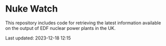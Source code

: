 # Nuke Watch

This repository includes code for retrieving the latest information available on the output of EDF nuclear power plants in the UK.

Last updated: 2023-12-18 12:15